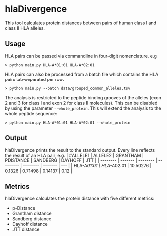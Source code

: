 # hlaDivergence
This tool calculates protein distances between pairs of human class I and class II HLA alleles.

## Usage
HLA pairs can be passed via commandline in four-digit nomenclature. e.g

    > python main.py HLA-A*01:01 HLA-A*02:01

HLA pairs can also be processed from a batch file which contains the HLA pairs tab-separated per row:

    > python main.py --batch data/grouped_common_alleles.tsv
    
The analysis is restricted to the peptide binding grooves of the alleles (exon 2 and 3 for class I and exon 2 for class II molecules). This can be disabled by using the parameter `--whole_protein`. This will extend the analysis to the whole peptide sequence:

    > python main.py HLA-A*01:01 HLA-A*02:01 --whole_protein

    
## Output
hlaDivergence prints the result to the standard output. Every line reflects the result of an HLA pair, e.g.
| #ALLELE1 | ALLELE2 | GRANTHAM | PDISTANCE | SANDBERG | DAYHOFF | JTT |
| -------- | ------- | -------- | --------- | -------- | ------- | --- |
| HLA-A*01:01 | HLA-A*02:01 | 10.50276 | 0.1326 | 0.71498 | 0.14137 | 0.12 |

## Metrics
hlaDivergence calculates the protein distance with five different metrics:
* p-Distance
* Grantham distance
* Sandberg distance
* Dayhoff distance
* JTT distance
